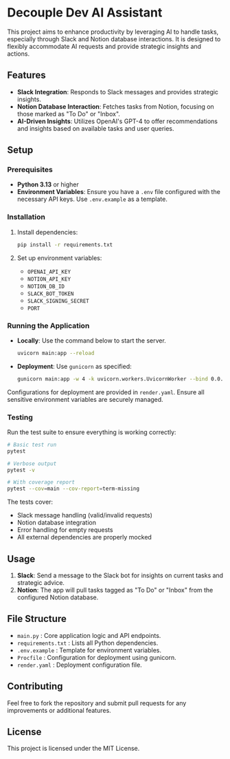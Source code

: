 # Decouple Dev AI Assistant

This project aims to enhance productivity by leveraging AI to handle tasks, especially through Slack and Notion database interactions. It is designed to flexibly accommodate AI requests and provide strategic insights and actions.

## Features

- **Slack Integration**: Responds to Slack messages and provides strategic insights.
- **Notion Database Interaction**: Fetches tasks from Notion, focusing on those marked as "To Do" or "Inbox".
- **AI-Driven Insights**: Utilizes OpenAI's GPT-4 to offer recommendations and insights based on available tasks and user queries.

## Setup

### Prerequisites

- **Python 3.13** or higher
- **Environment Variables**: Ensure you have a `.env` file configured with the necessary API keys. Use `.env.example` as a template.

### Installation

1. Install dependencies:
   ```bash
   pip install -r requirements.txt
   ```

2. Set up environment variables:
   - `OPENAI_API_KEY`
   - `NOTION_API_KEY`
   - `NOTION_DB_ID`
   - `SLACK_BOT_TOKEN`
   - `SLACK_SIGNING_SECRET`
   - `PORT`

### Running the Application

- **Locally**: Use the command below to start the server.
   ```bash
   uvicorn main:app --reload
   ```
- **Deployment**: Use `gunicorn` as specified:
  ```bash
  gunicorn main:app -w 4 -k uvicorn.workers.UvicornWorker --bind 0.0.0.0:$PORT
  ```

Configurations for deployment are provided in `render.yaml`. Ensure all sensitive environment variables are securely managed.

### Testing

Run the test suite to ensure everything is working correctly:

```bash
# Basic test run
pytest

# Verbose output
pytest -v

# With coverage report
pytest --cov=main --cov-report=term-missing
```

The tests cover:
- Slack message handling (valid/invalid requests)
- Notion database integration
- Error handling for empty requests
- All external dependencies are properly mocked

## Usage

1. **Slack**: Send a message to the Slack bot for insights on current tasks and strategic advice.
2. **Notion**: The app will pull tasks tagged as "To Do" or "Inbox" from the configured Notion database.

## File Structure

- `main.py` : Core application logic and API endpoints.
- `requirements.txt` : Lists all Python dependencies.
- `.env.example` : Template for environment variables.
- `Procfile` : Configuration for deployment using gunicorn.
- `render.yaml` : Deployment configuration file.

## Contributing

Feel free to fork the repository and submit pull requests for any improvements or additional features.

## License

This project is licensed under the MIT License.
